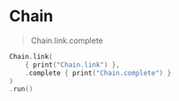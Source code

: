 # Chain

> Chain.link.complete

```swift
Chain.link(
    { print("Chain.link") },
    .complete { print("Chain.complete") }
)
.run()
```
